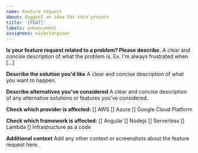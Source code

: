 ```yaml
---
name: Feature request
about: Suggest an idea for this project
title: '[FEAT]'
labels: enhancement
assignees: wickstargazer
---
```


**Is your feature request related to a problem? Please describe.**
A clear and concise description of what the problem is. Ex. I'm always frustrated when [...]

**Describe the solution you'd like**
A clear and concise description of what you want to happen.

**Describe alternatives you've considered**
A clear and concise description of any alternative solutions or features you've considered.

**Check which provider is affected:**
[] AWS
[] Azure
[] Google Cloud Platform

**Check which framework is affected:**
[] Angular
[] Nodejs
[] Serverless
[] Lambda
[] Infrastructure as a code

**Additional context**
Add any other context or screenshots about the feature request here.
